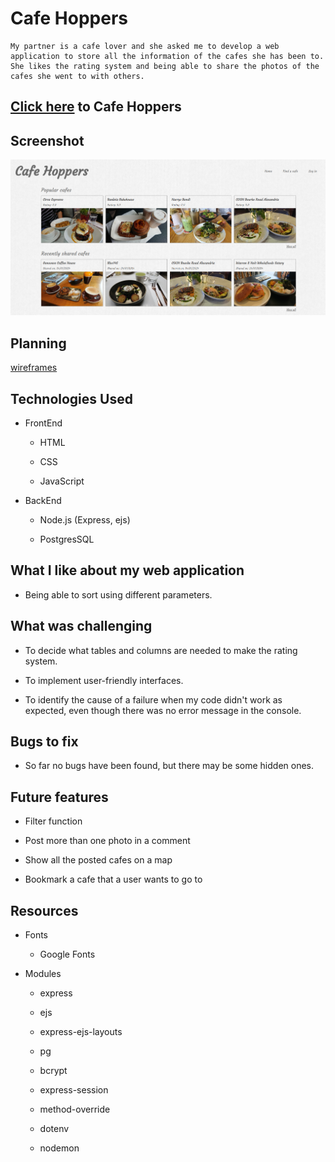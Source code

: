 # Cafe Hoppers

```
My partner is a cafe lover and she asked me to develop a web application to store all the information of the cafes she has been to.
She likes the rating system and being able to share the photos of the cafes she went to with others.
```

## [Click here](#) to Cafe Hoppers

## Screenshot

![screenshot](/image/screenshot.png)

## Planning

[wireframes](https://whimsical.com/cafe-hoppers-JPWM5mFKhCLea4j5bLKfyq)

## Technologies Used

- FrontEnd 

  - HTML
  
  - CSS 
  
  - JavaScript 

- BackEnd

  - Node.js (Express, ejs)

  - PostgresSQL

## What I like about my web application

- Being able to sort using different parameters.

## What was challenging

- To decide what tables and columns are needed to make the rating system.

- To implement user-friendly interfaces.

- To identify the cause of a failure when my code didn't work as expected, even though there was no error message in the console.

## Bugs to fix

- So far no bugs have been found, but there may be some hidden ones.

## Future features

- Filter function

- Post more than one photo in a comment

- Show all the posted cafes on a map

- Bookmark a cafe that a user wants to go to

## Resources

- Fonts

  - Google Fonts

- Modules

  - express

  - ejs

  - express-ejs-layouts

  - pg

  - bcrypt

  - express-session

  - method-override

  - dotenv

  - nodemon